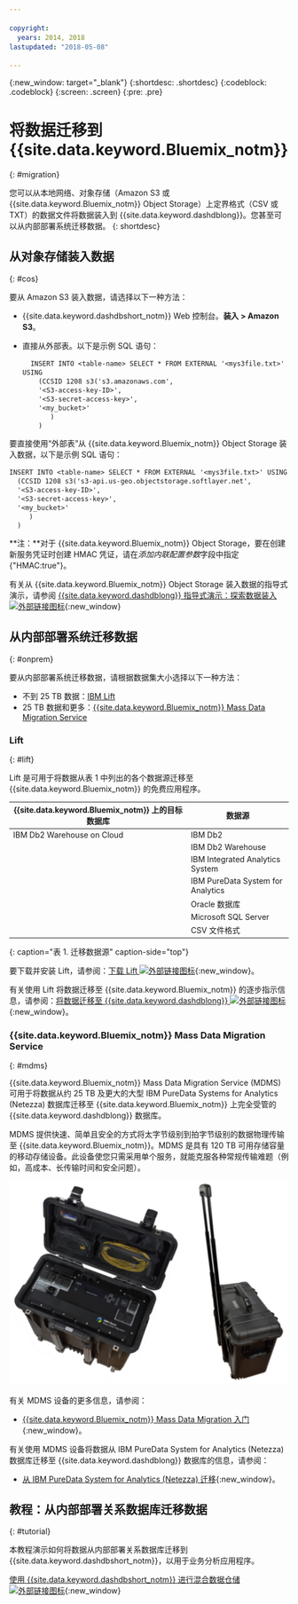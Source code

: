 ```yaml
---

copyright:
  years: 2014, 2018
lastupdated: "2018-05-08"

---
```


<!-- Attribute definitions --> 
{:new_window: target="_blank"}
{:shortdesc: .shortdesc}
{:codeblock: .codeblock}
{:screen: .screen}
{:pre: .pre}

# 将数据迁移到 {{site.data.keyword.Bluemix_notm}}
{: #migration}

您可以从本地网络、对象存储（Amazon S3 或 {{site.data.keyword.Bluemix_notm}} Object Storage）上定界格式（CSV 或 TXT）的数据文件将数据装入到 {{site.data.keyword.dashdblong}}。您甚至可以从内部部署系统迁移数据。
{: shortdesc}

## 从对象存储装入数据
{: #cos}

要从 Amazon S3 装入数据，请选择以下一种方法：
  * {{site.data.keyword.dashdbshort_notm}} Web 控制台。**装入 > Amazon S3**。 
  * 直接从外部表。以下是示例 SQL 语句：

    ```
      INSERT INTO <table-name> SELECT * FROM EXTERNAL '<mys3file.txt>' USING
        (CCSID 1208 s3('s3.amazonaws.com', 
        '<S3-access-key-ID>',
        '<S3-secret-access-key>', 
        '<my_bucket>'
           )
        )      
    ```

要直接使用“外部表”从 {{site.data.keyword.Bluemix_notm}} Object Storage 装入数据，以下是示例 SQL 语句：

```
INSERT INTO <table-name> SELECT * FROM EXTERNAL '<mys3file.txt>' USING
  (CCSID 1208 s3('s3-api.us-geo.objectstorage.softlayer.net', 
  '<S3-access-key-ID>',
  '<S3-secret-access-key>', 
  '<my_bucket>'
     )
  )      
```

**注：**对于 {{site.data.keyword.Bluemix_notm}} Object Storage，要在创建新服务凭证时创建 HMAC 凭证，请在*添加内联配置参数*字段中指定 {"HMAC:true"}。

有关从 {{site.data.keyword.Bluemix_notm}} Object Storage 装入数据的指导式演示，请参阅 [{{site.data.keyword.dashdblong}} 指导式演示：探索数据装入 ![外部链接图标](../../icons/launch-glyph.svg "外部链接图标")](https://www.ibm.com/cloud/garage/demo/try-db2-warehouse-cloud){:new_window}

## 从内部部署系统迁移数据
{: #onprem}

要从内部部署系统迁移数据，请根据数据集大小选择以下一种方法：
* 不到 25 TB 数据：[IBM Lift](#lift)
* 25 TB 数据和更多：[{{site.data.keyword.Bluemix_notm}} Mass Data Migration Service](#mdms)

### Lift
{: #lift}

Lift 是可用于将数据从表 1 中列出的各个数据源迁移至 {{site.data.keyword.Bluemix_notm}} 的免费应用程序。 

|{{site.data.keyword.Bluemix_notm}} 上的目标数据库| 数据源 |
|------------------------------|-------------|
| IBM Db2 Warehouse on Cloud   | IBM Db2 |
|                              | IBM Db2 Warehouse |
|                              | IBM Integrated Analytics System |
|                              | IBM PureData System for Analytics |
|                              | Oracle 数据库 |
|                              | Microsoft SQL Server |
|                              | CSV 文件格式 |
{: caption="表 1. 迁移数据源" caption-side="top"}

要下载并安装 Lift，请参阅：[下载 Lift ![外部链接图标](../../icons/launch-glyph.svg "外部链接图标")](https://lift.ng.bluemix.net/#download){:new_window}。

有关使用 Lift 将数据迁移至 {{site.data.keyword.Bluemix_notm}} 的逐步指示信息，请参阅：[将数据迁移至 {{site.data.keyword.dashdblong}} ![外部链接图标](../../icons/launch-glyph.svg "外部链接图标")](https://lift.ng.bluemix.net/#docs){:new_window}。

### {{site.data.keyword.Bluemix_notm}} Mass Data Migration Service
{: #mdms}

{{site.data.keyword.Bluemix_notm}} Mass Data Migration Service (MDMS) 可用于将数据从约 25 TB 及更大的大型 IBM PureData Systems for Analytics (Netezza) 数据库迁移至 {{site.data.keyword.Bluemix_notm}} 上完全受管的 {{site.data.keyword.dashdblong}} 数据库。

MDMS 提供快速、简单且安全的方式将太字节级别到拍字节级别的数据物理传输至 {{site.data.keyword.Bluemix_notm}}。MDMS 是具有 120 TB 可用存储容量的移动存储设备。此设备使您只需采用单个服务，就能克服各种常规传输难题（例如，高成本、长传输时间和安全问题）。

![Mass Data Migration Service 设备的视图](images/mdms.svg)

有关 MDMS 设备的更多信息，请参阅： 
- [{{site.data.keyword.Bluemix_notm}} Mass Data Migration 入门](/docs/infrastructure/mass-data-migration/index.html#getting-started-with-ibm-cloud-mass-data-migration){:new_window}。

有关使用 MDMS 设备将数据从 IBM PureData System for Analytics (Netezza) 数据库迁移至 {{site.data.keyword.dashdblong}} 数据库的信息，请参阅： 
- [从 IBM PureData System for Analytics (Netezza) 迁移](/docs/services/Db2whc/pda_db2whc_mdms.html){:new_window}。

## 教程：从内部部署关系数据库迁移数据
{: #tutorial}

本教程演示如何将数据从内部部署关系数据库迁移到 {{site.data.keyword.dashdbshort_notm}}，以用于业务分析应用程序。 

[使用 {{site.data.keyword.dashdbshort_notm}} 进行混合数据仓储 ![外部链接图标](../../icons/launch-glyph.svg "外部链接图标")](https://www.ibm.com/cloud/garage/tutorials/ibm-db2-warehouse-on-cloud/hybrid-data-warehousing-with-db-2-warehouse-on-cloud){:new_window}

